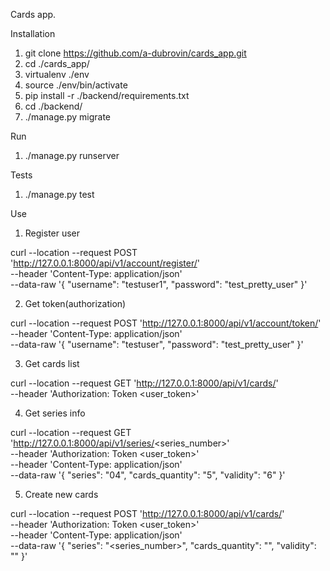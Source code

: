 Cards app.

Installation

1. git clone https://github.com/a-dubrovin/cards_app.git
2. cd ./cards_app/
3. virtualenv ./env
4. source ./env/bin/activate
5. pip install -r ./backend/requirements.txt
6. cd ./backend/
7. ./manage.py migrate

Run

1. ./manage.py runserver

Tests

1. ./manage.py test

Use

1. Register user

curl --location --request POST 'http://127.0.0.1:8000/api/v1/account/register/' \
--header 'Content-Type: application/json' \
--data-raw '{
    "username": "testuser1",
    "password": "test_pretty_user"
}'

2. Get token(authorization)

curl --location --request POST 'http://127.0.0.1:8000/api/v1/account/token/' \
--header 'Content-Type: application/json' \
--data-raw '{
    "username": "testuser",
    "password": "test_pretty_user"
}'

3. Get cards list 

curl --location --request GET 'http://127.0.0.1:8000/api/v1/cards/' \
--header 'Authorization: Token <user_token>'

4. Get series info

curl --location --request GET 'http://127.0.0.1:8000/api/v1/series/<series_number>' \
--header 'Authorization: Token <user_token>' \
--header 'Content-Type: application/json' \
--data-raw '{
    "series": "04",
    "cards_quantity": "5",
    "validity": "6"
}'

5. Create new cards

curl --location --request POST 'http://127.0.0.1:8000/api/v1/cards/' \
--header 'Authorization: Token <user_token>' \
--header 'Content-Type: application/json' \
--data-raw '{
    "series": "<series_number>",
    "cards_quantity": "<int>",
    "validity": "<int>"
}'

